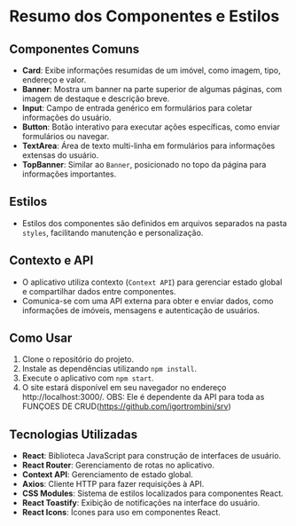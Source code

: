 # Resumo dos Componentes e Estilos

## Componentes Comuns

- **Card**: Exibe informações resumidas de um imóvel, como imagem, tipo, endereço e valor.
- **Banner**: Mostra um banner na parte superior de algumas páginas, com imagem de destaque e descrição breve.
- **Input**: Campo de entrada genérico em formulários para coletar informações do usuário.
- **Button**: Botão interativo para executar ações específicas, como enviar formulários ou navegar.
- **TextArea**: Área de texto multi-linha em formulários para informações extensas do usuário.
- **TopBanner**: Similar ao `Banner`, posicionado no topo da página para informações importantes.

## Estilos

- Estilos dos componentes são definidos em arquivos separados na pasta `styles`, facilitando manutenção e personalização.

## Contexto e API

- O aplicativo utiliza contexto (`Context API`) para gerenciar estado global e compartilhar dados entre componentes.
- Comunica-se com uma API externa para obter e enviar dados, como informações de imóveis, mensagens e autenticação de usuários.

## Como Usar

1. Clone o repositório do projeto.
2. Instale as dependências utilizando `npm install`.
3. Execute o aplicativo com `npm start`.
4. O site estará disponível em seu navegador no endereço http://localhost:3000/.
OBS: Ele é dependente da API para toda as FUNÇOES DE CRUD(https://github.com/igortrombini/srv)


## Tecnologias Utilizadas

- **React**: Biblioteca JavaScript para construção de interfaces de usuário.
- **React Router**: Gerenciamento de rotas no aplicativo.
- **Context API**: Gerenciamento de estado global.
- **Axios**: Cliente HTTP para fazer requisições à API.
- **CSS Modules**: Sistema de estilos localizados para componentes React.
- **React Toastify**: Exibição de notificações na interface do usuário.
- **React Icons**: Ícones para uso em componentes React.
